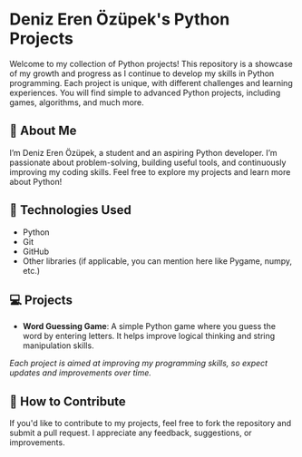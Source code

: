 # Deniz Eren Özüpek's Python Projects

Welcome to my collection of Python projects! This repository is a showcase of my growth and progress as I continue to develop my skills in Python programming. Each project is unique, with different challenges and learning experiences. You will find simple to advanced Python projects, including games, algorithms, and much more.

## 📜 About Me

I’m Deniz Eren Özüpek, a student and an aspiring Python developer. I’m passionate about problem-solving, building useful tools, and continuously improving my coding skills. Feel free to explore my projects and learn more about Python!

## 🧰 Technologies Used

- Python
- Git
- GitHub
- Other libraries (if applicable, you can mention here like Pygame, numpy, etc.)

## 💻 Projects

- **Word Guessing Game**: A simple Python game where you guess the word by entering letters. It helps improve logical thinking and string manipulation skills.

*Each project is aimed at improving my programming skills, so expect updates and improvements over time.*

## 📝 How to Contribute

If you'd like to contribute to my projects, feel free to fork the repository and submit a pull request. I appreciate any feedback, suggestions, or improvements.


